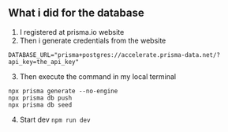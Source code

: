 ## What i did for the database
1. I registered at prisma.io website
2. Then i generate credentials from the website
```
DATABASE_URL="prisma+postgres://accelerate.prisma-data.net/?api_key=the_api_key"
```
3. Then execute the command in my local terminal
```
npx prisma generate --no-engine
npx prisma db push
npx prisma db seed
```

4. Start dev ``npm run dev``